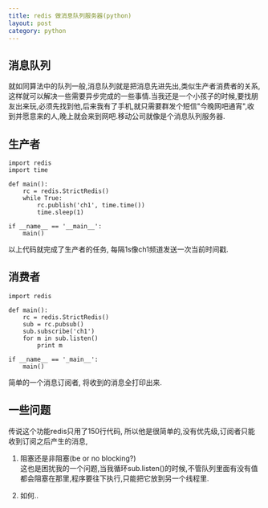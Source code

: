 ```yaml
--- 
title: redis 做消息队列服务器(python)
layout: post
category: python
---
```


## 消息队列
就如同算法中的队列一般,消息队列就是把消息先进先出,类似生产者消费者的关系,这样就可以解决一些需要异步完成的一些事情.当我还是一个小孩子的时候,要找朋友出来玩,必须先找到他,后来我有了手机,就只需要群发个短信"今晚网吧通宵",收到并愿意来的人,晚上就会来到网吧.移动公司就像是个消息队列服务器.

## 生产者

	import redis
	import time
	
	def main():
		rc = redis.StrictRedis()
		while True:
			rc.publish('ch1', time.time())
			time.sleep(1)
			
	if __name__ == '__main__':
		main()
		
以上代码就完成了生产者的任务, 每隔1s像ch1频道发送一次当前时间戳.

## 消费者

	import redis
	
	def main():
		rc = redis.StrictRedis()
		sub = rc.pubsub()
		sub.subscribe('ch1')
		for m in sub.listen()
			print m
			
	if __name__ == '_main__':
		main()
	
简单的一个消息订阅者, 将收到的消息全打印出来.

## 一些问题
传说这个功能redis只用了150行代码, 所以他是很简单的,没有优先级,订阅者只能收到订阅之后产生的消息,

1. 阻塞还是非阻塞(be or no blocking?)  
这也是困扰我的一个问题,当我循环sub.listen()的时候,不管队列里面有没有值都会阻塞在那里,程序要往下执行,只能把它放到另一个线程里.

2. 如何..